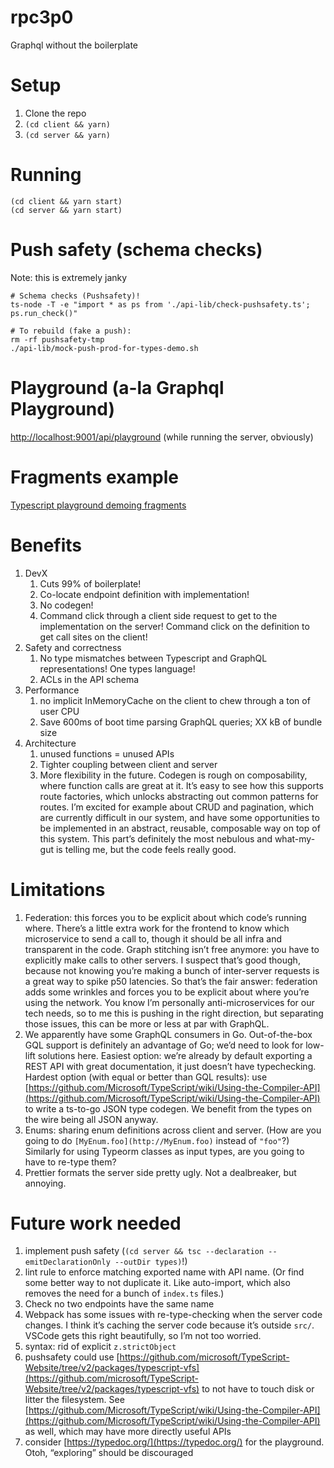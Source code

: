 # rpc3p0
Graphql without the boilerplate

# Setup

1. Clone the repo
2. `(cd client && yarn)`
3. `(cd server && yarn)`

# Running

```
(cd client && yarn start)
(cd server && yarn start)
```

# Push safety (schema checks)
Note: this is extremely janky

```
# Schema checks (Pushsafety)!
ts-node -T -e "import * as ps from './api-lib/check-pushsafety.ts'; ps.run_check()"

# To rebuild (fake a push):
rm -rf pushsafety-tmp
./api-lib/mock-push-prod-for-types-demo.sh
```

# Playground (a-la Graphql Playground)
[http://localhost:9001/api/playground](http://localhost:9001/api/playground) (while running the server, obviously)

# Fragments example
[Typescript playground demoing fragments](https://www.typescriptlang.org/play?#code/LAKALgngDgpgBAVwQSwCZwLxwM5gE7IB2A5gNyihFgx4BmAhgMbwAKN2A9oXAN6hwDEKVAC4c+ImX6DGeGPWqoA+grG4CJciGkDayPLgBy9ALYw1EzTrgAbekdPnxGqSEFwARvrAALVAqdCBBMPGi1rWgIYQlRsMSQ0AG0AXS0AXwoQewhCRjhaBFywZC44NgMuJT0YgEEbGwAKBNiLFxSASjEWPA4TZGwYAB5yzkIUgD5eazkwBDxuFPTM7Nz8wsZi0pGuYzMAMTx6YjNCMAbaLvYudqm3QRm57j479119BzMxWgA6PQMwXYwAA01ncdg+Th+4IBjhBLzgGRAiNAKzyBSKJW420IACFvH56BAWPQ8JADkcTmcLmUroQbs93A95rdXoIvKSCdQvt92b5-NQ4azdFEYnE4PQAO70ZBgMo9PoDb70eoNBqS6Wy7FVIioOqNH6RZDRWLtdrfEz0KBq7A5NEi9AYSYNBlC9zNL7277NQWuwTff3qmU0iqEQHk47RKn29qgwRpU0x+FpJbaLI21bojaYuAAYV6UA4hVQew4HHDlPOlxD9OmMFmzJdrP9SqlQexYcOEdO53aPtZ7vyXuEfdezcDmtpeI5-iJJLJnYrtET7mToERQA)

# Benefits
1. DevX
    1. Cuts 99% of boilerplate!
    2. Co-locate endpoint definition with implementation!
    3. No codegen!
    4. Command click through a client side request to get to the implementation on the server! Command click on the definition to get call sites on the client!
2. Safety and correctness
    1. No type mismatches between Typescript and GraphQL representations! One types language!
    2. ACLs in the API schema
3. Performance
    1. no implicit InMemoryCache on the client to chew through a ton of user CPU
    2. Save 600ms of boot time parsing GraphQL queries; XX kB of bundle size
4. Architecture
    1. unused functions = unused APIs
    2. Tighter coupling between client and server
    3. More flexibility in the future. Codegen is rough on composability, where function calls are great at it. It’s easy to see how this supports route factories, which unlocks abstracting out common patterns for routes. I’m excited for example about CRUD and pagination, which are currently difficult in our system, and have some opportunities to be implemented in an abstract, reusable, composable way on top of this system. This part’s definitely the most nebulous and what-my-gut is telling me, but the code feels really good.
    
    
# Limitations
1. Federation: this forces you to be explicit about which code’s running where. There’s a little extra work for the frontend to know which microservice to send a call to, though it should be all infra and transparent in the code. Graph stitching isn’t free anymore: you have to explicitly make calls to other servers. I suspect that’s good though, because not knowing you’re making a bunch of inter-server requests is a great way to spike p50 latencies. So that’s the fair answer: federation adds some wrinkles and forces you to be explicit about where you’re using the network. You know I’m personally anti-microservices for our tech needs, so to me this is pushing in the right direction, but separating those issues, this can be more or less at par with GraphQL.
2. We apparently have some GraphQL consumers in Go. Out-of-the-box GQL support is definitely an advantage of Go; we’d need to look for low-lift solutions here. Easiest option: we’re already by default exporting a REST API with great documentation, it just doesn’t have typechecking. Hardest option (with equal or better than GQL results): use [https://github.com/Microsoft/TypeScript/wiki/Using-the-Compiler-API](https://github.com/Microsoft/TypeScript/wiki/Using-the-Compiler-API) to write a ts-to-go JSON type codegen. We benefit from the types on the wire being all JSON anyway.
3. Enums: sharing enum definitions across client and server. (How are you going to do `[MyEnum.foo](http://MyEnum.foo)` instead of `"foo"`?) Similarly for using Typeorm classes as input types, are you going to have to re-type them?
4. Prettier formats the server side pretty ugly. Not a dealbreaker, but annoying.


# Future work needed
1. implement push safety (`(cd server && tsc --declaration --emitDeclarationOnly --outDir types)`!)
2. lint rule to enforce matching exported name with API name. (Or find some better way to not duplicate it. Like auto-import, which also removes the need for a bunch of `index.ts` files.)
3. Check no two endpoints have the same name 
4. Webpack has some issues with re-type-checking when the server code changes. I think it’s caching the server code because it’s outside `src/`. VSCode gets this right beautifully, so I’m not too worried.
5. syntax: rid of explicit `z.strictObject`
6. pushsafety could use [https://github.com/microsoft/TypeScript-Website/tree/v2/packages/typescript-vfs](https://github.com/microsoft/TypeScript-Website/tree/v2/packages/typescript-vfs) to not have to touch disk or litter the filesystem. See [https://github.com/Microsoft/TypeScript/wiki/Using-the-Compiler-API](https://github.com/Microsoft/TypeScript/wiki/Using-the-Compiler-API) as well, which may have more directly useful APIs
7. consider [https://typedoc.org/](https://typedoc.org/) for the playground. Otoh, “exploring” should be discouraged
